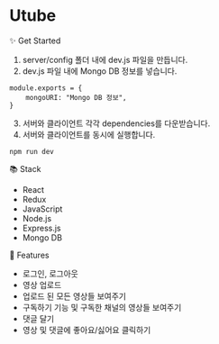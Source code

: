 # Utube

✨ Get Started

1. server/config 폴더 내에 dev.js 파일을 만듭니다.
2. dev.js 파일 내에 Mongo DB 정보를 넣습니다.

```
module.exports = {
	mongoURI: "Mongo DB 정보",
}
```

3. 서버와 클라이언트 각각 dependencies를 다운받습니다.
4. 서버와 클라이언트를 동시에 실행합니다.

```
npm run dev
```

📚 Stack

- React
- Redux
- JavaScript
- Node.js
- Express.js
- Mongo DB

📄 Features

- 로그인, 로그아웃
- 영상 업로드
- 업로드 된 모든 영상들 보여주기
- 구독하기 기능 및 구독한 채널의 영상들 보여주기
- 댓글 달기
- 영상 및 댓글에 좋아요/싫어요 클릭하기
